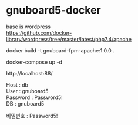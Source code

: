 # gnuboard5-docker

base is wordpress    
https://github.com/docker-library/wordpress/tree/master/latest/php7.4/apache

docker build -t gnuboard-fpm-apache:1.0.0 .

docker-compose up -d

http://localhost:88/

Host : db    
User : gnuboard5    
Password : Password5!    
DB : gnuboard5    

비밀번호 : Password5!
